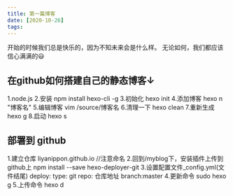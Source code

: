 ```yaml
---
title: 第一篇博客
date: [2020-10-26]
tags:
---
```


开始的时候我们总是快乐的，因为不知未来会是什么样。
无论如何，我们都应该信心满满的😃

<!--more-->

## 在github如何搭建自己的静态博客↓
1.node.js
2.安装 npm install hexo-cli -g 
3.初始化 hexo init
4.添加博客 hexo n "博客名"
5.编辑博客 vim /source/博客名
6.清理一下 hexo clean
7.重新生成 hexo g
8.启动 hexo s
## 部署到 github
1.建立仓库 liyanippon.github.io //注意命名
2.回到/myblog下，安装插件上传到github上
npm install --save hexo-deployer-git
3.设置配置文件_config.yml(文件结尾)
deploy:
  type: git
  repo: 仓库地址
  branch:master
4.更新命令 sudo hexo g
5.上传命令 hexo d



